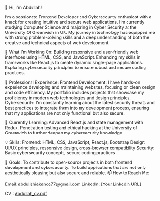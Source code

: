 👋 Hi, I'm Abdullah!

I’m a passionate Frontend Developer and Cybersecurity enthusiast with a knack for creating intuitive and secure web applications. I’m currently studying Computer Science and majoring in Cyber Security at the University Of Greenwich in UK. My journey in technology has equipped me with strong problem-solving skills and a deep understanding of both the creative and technical aspects of web development.

🔭 What I’m Working On:
Building responsive and user-friendly web interfaces using HTML, CSS, and JavaScript.
Enhancing my skills in frameworks like React.js to create dynamic single-page applications.
Exploring cybersecurity principles to ensure robust and secure coding practices.

💼 Professional Experience:
Frontend Development: I have hands-on experience developing and maintaining websites, focusing on clean design and code efficiency. My portfolio includes projects that showcase my proficiency in modern web technologies and design principles.
Cybersecurity: I’m constantly learning about the latest security threats and best practices to integrate them into my development process, ensuring that my applications are not only functional but also secure.

🌱 Currently Learning:
Advanced React.js and state management with Redux.
Penetration testing and ethical hacking at the University of Greenwich to further deepen my cybersecurity knowledge.

💡 Skills:
Frontend: HTML, CSS, JavaScript, React.js, Bootstrap
Design: UI/UX principles, responsive design, cross-browser compatibility
Security: Basic cybersecurity concepts, secure coding practices

🎯 Goals:
To contribute to open-source projects in both frontend development and cybersecurity.
To build applications that are not only aesthetically pleasing but also secure and reliable.
📫 How to Reach Me:

Email: abdullahiakande77@gmail.com
LinkedIn: [[Your LinkedIn URL]](https://www.linkedin.com/in/abdullah-akande-36479a324?lipi=urn%3Ali%3Apage%3Ad_flagship3_profile_view_base_contact_details%3BCDHfYxb1Rgih5T6kOGFfxw%3D%3D)

CV : [Abdullah_cv.pdf](https://github.com/user-attachments/files/16765563/Abdullah_cv.pdf)



   
<!---
Abdullahi18/Abdullahi18 is a ✨ special ✨ repository because its `README.md` (this file) appears on your GitHub profile.
You can click the Preview link to take a look at your changes.
--->
